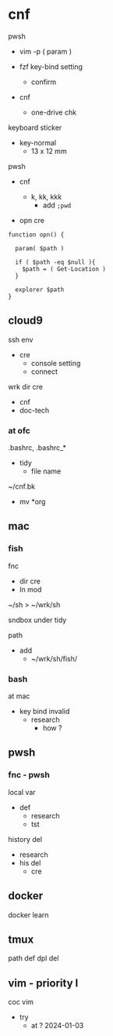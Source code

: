 
# cnf


pwsh
- vim -p ( param )

- fzf key-bind setting
  - confirm

- cnf
  - one-drive chk


keyboard sticker
- key-normal
  - 13 x 12 mm


pwsh
- cnf
  - k, kk, kkk
    - add `;pwd`


- opn cre

```
function opn() {

  param( $path )

  if ( $path -eq $null ){
    $path = ( Get-Location )
  }

  explorer $path
}
```



## cloud9

ssh env
- cre
  - console setting
  - connect


wrk dir cre
- cnf
- doc-tech



### at ofc

.bashrc, .bashrc_*
- tidy
  - file name


~/cnf.bk
- mv *org



## mac

### fish

fnc
- dir cre
- ln mod


~/sh > ~/wrk/sh


sndbox under tidy


path
- add
  - ~/wrk/sh/fish/


### bash

at mac
- key bind invalid
  - research
    - how ?



## pwsh

### fnc  -  pwsh

local var
- def
  - research
  - tst


history del
- research
- his del
  - cre


## docker

docker learn



## tmux

path def dpl del



## vim  -  priority l

coc vim
- try
  - at ? 2024-01-03



